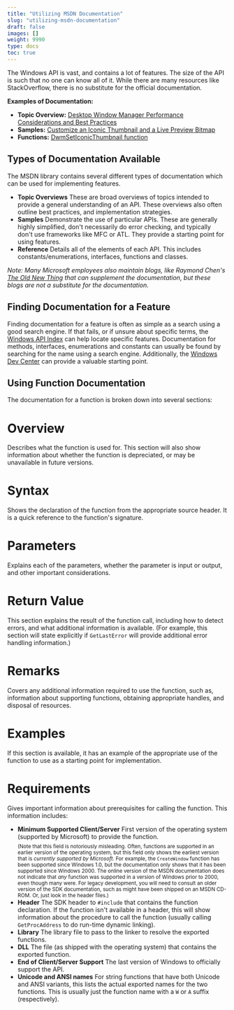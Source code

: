 ```yaml
---
title: "Utilizing MSDN Documentation"
slug: "utilizing-msdn-documentation"
draft: false
images: []
weight: 9990
type: docs
toc: true
---
```


The Windows API is vast, and contains a lot of features. The size of the API is such that no one can know all of it. While there are many resources like StackOverflow, there is no substitute for the official documentation. 

**Examples of Documentation:**
- **Topic Overview:** [Desktop Window Manager Performance Considerations and Best Practices](https://msdn.microsoft.com/en-us/library/windows/desktop/aa969536.aspx)
- **Samples:** [Customize an Iconic Thumbnail and a Live Preview Bitmap](https://msdn.microsoft.com/en-us/library/windows/desktop/ff819048.aspx)
- **Functions:** [DwmSetIconicThumbnail function](https://msdn.microsoft.com/en-us/library/windows/desktop/dd389411.aspx)

## Types of Documentation Available
The MSDN library contains several different types of documentation which can be used for implementing features.

- **Topic Overviews** These are broad overviews of topics intended to provide a general understanding of an API. These overviews also often outline best practices, and implementation strategies.
- **Samples** Demonstrate the use of particular APIs. These are generally highly simplified, don't necessarily do error checking, and typically don't use frameworks like MFC or ATL. They provide a starting point for using features.
- **Reference** Details all of the elements of each API. This includes constants/enumerations, interfaces, functions and classes.

_Note: Many Microsoft employees also maintain blogs, like Raymond Chen's [The Old New Thing](https://blogs.msdn.microsoft.com/oldnewthing/) that can supplement the documentation, but these blogs are not a substitute for the documentation._

## Finding Documentation for a Feature
Finding documentation for a feature is often as simple as a search using a good search engine. If that fails, or if unsure about specific terms, the [Windows API Index](https://msdn.microsoft.com/en-us/library/windows/desktop/ff818516.aspx) can help locate specific features. Documentation for methods, interfaces, enumerations and constants can usually be found by searching for the name using a search engine. Additionally, the [Windows Dev Center](https://developer.microsoft.com/en-us/windows) can provide a valuable starting point.

## Using Function Documentation
The documentation for a function is broken down into several sections:

Overview
===

Describes what the function is used for. This section will also show information about whether the function is depreciated, or may be unavailable in future versions.

Syntax
===

Shows the declaration of the function from the appropriate source header. It is a quick reference to the function's signature.

Parameters
===

Explains each of the parameters, whether the parameter is input or output, and other important considerations.

Return Value
===

This section explains the result of the function call, including how to detect errors, and what additional information is available. (For example, this section will state explicitly if `GetLastError` will provide additional error handling information.)

Remarks
===
Covers any additional information required to use the function, such as, information about supporting functions, obtaining appropriate handles, and disposal of resources.

Examples
===
If this section is available, it has an example of the appropriate use of the function to use as a starting point for implementation.

Requirements
===
Gives important information about prerequisites for calling the function. This information includes:

- **Minimum Supported Client/Server** First version of the operating system (supported by Microsoft) to provide the function.  
 <sub>(Note that this field is notoriously misleading. Often, functions are supported in an earlier version of the operating system, but this field only shows the earliest version that is *currently supported by Microsoft*. For example, the `CreateWindow` function has been supported since Windows 1.0, but the documentation only shows that it has been supported since Windows 2000. The online version of the MSDN documentation does not indicate that *any* function was supported in a version of Windows prior to 2000, even though many were. For legacy development, you will need to consult an older version of the SDK documentation, such as might have been shipped on an MSDN CD-ROM. Or, just look in the header files.)</sub>
- **Header** The SDK header to `#include` that contains the function declaration. If the function isn't available in a header, this will show information about the procedure to call the function (usually calling `GetProcAddress` to do run-time dynamic linking).
- **Library** The library file to pass to the linker to resolve the exported functions.
- **DLL** The file (as shipped with the operating system) that contains the exported function.
- **End of Client/Server Support** The last version of Windows to officially support the API.
- **Unicode and ANSI names** For string functions that have both Unicode and ANSI variants, this lists the actual exported names for the two functions. This is usually just the function name with a `W` or `A` suffix (respectively).




